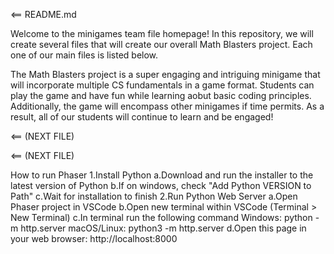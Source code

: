 <== README.md

Welcome to the minigames team file homepage! In this repository, we will create several files that will create our overall Math Blasters project. Each one of our main files is listed below. 

The Math Blasters project is a super engaging and intriguing minigame that will incorporate multiple CS fundamentals in a game format. Students can play the game and have fun while learning aobut basic coding principles. Additionally, the game will encompass other minigames if time permits. As a result, all of our students will continue to learn and be engaged!

<== (NEXT FILE)

<== (NEXT FILE)

How to run Phaser
1.Install Python
    a.Download and run the installer to the latest version of Python
    b.If on windows, check "Add Python VERSION to Path"
    c.Wait for installation to finish
2.Run Python Web Server
    a.Open Phaser project in VSCode
    b.Open new terminal within VSCode (Terminal > New Terminal)
    c.In terminal run the following command
        Windows: python -m http.server
        macOS/Linux: python3 -m http.server
    d.Open this page in your web browser: http://localhost:8000